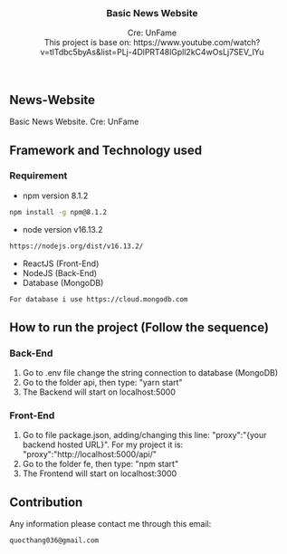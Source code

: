 <!-- PROJECT LOGO -->
<br />
<!-- <div align="center">
  <a href="https://github.com/othneildrew/Best-README-Template">
    <img src="https://firebasestorage.googleapis.com/v0/b/hoaiphong-4cfd9.appspot.com/o/logo.jpg?alt=media&token=848e1981-5300-4bfc-807a-53b0b1ecc706" alt="Logo" width="80" height="80">
  </a> -->

<h3 align="center">Basic News Website</h3>
  <p align="center">
     Cre: UnFame 
     <br/>
     This project is base on: https://www.youtube.com/watch?v=tlTdbc5byAs&list=PLj-4DlPRT48lGpll2kC4wOsLj7SEV_lYu
    <br />
<!--     <a href=""><strong>Explore the docs »</strong></a> -->
    <br />
    <br />
  </p>
</div>


## News-Website
Basic News Website. Cre: UnFame

## Framework and Technology used
### Requirement
- npm version 8.1.2
```sh
npm install -g npm@8.1.2
```
- node version v16.13.2 
```sh
https://nodejs.org/dist/v16.13.2/
```
- ReactJS (Front-End)
- NodeJS (Back-End)
- Database (MongoDB) 
```sh
For database i use https://cloud.mongodb.com
```

## How to run the project (Follow the sequence)
### Back-End
1. Go to .env file change the string connection to database (MongoDB)
2. Go to the folder api, then type: "yarn start"
3. The Backend will start on localhost:5000

### Front-End 
1. Go to file package.json, adding/changing this line: "proxy":"{your backend hosted URL}". For my project it is: "proxy":"http://localhost:5000/api/"
2. Go to the folder fe, then type: "npm start"
3. The Frontend will start on localhost:3000

## Contribution
Any information please contact me through this email: 
```sh
quocthang036@gmail.com
```
